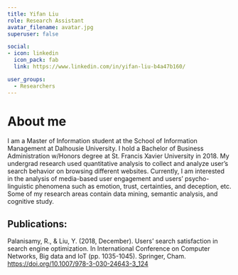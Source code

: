 ```yaml
---
title: Yifan Liu
role: Research Assistant
avatar_filename: avatar.jpg
superuser: false

social:
- icon: linkedin
  icon_pack: fab
  link: https://www.linkedin.com/in/yifan-liu-b4a47b160/

user_groups:
  - Researchers
---
```


# About me
I am a Master of Information student at the School of Information Management at Dalhousie University. I hold a Bachelor of Business Administration w/Honors degree at St. Francis Xavier University in 2018.
My undergrad research used quantitative analysis to collect and analyze user’s search behavior on browsing different websites. Currently, I am interested in the analysis of media-based user engagement and users’ psycho-linguistic phenomena such as emotion, trust, certainties, and deception, etc. Some of my research areas contain data mining, semantic analysis, and cognitive study.

## Publications:
Palanisamy, R., & Liu, Y. (2018, December). Users’ search satisfaction in search engine 
optimization. In <italic>International Conference on Computer Networks, Big data and IoT </italic>(pp. 1035-1045). Springer, Cham. https://doi.org/10.1007/978-3-030-24643-3_124  
